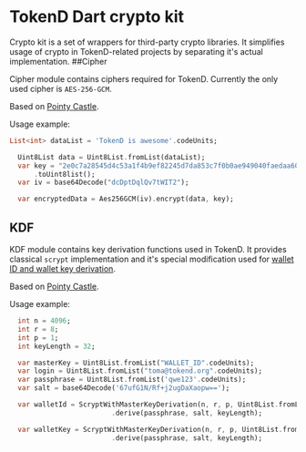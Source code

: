 # TokenD Dart crypto kit

Crypto kit is a set of wrappers for third-party crypto libraries. It simplifies usage of crypto in TokenD-related projects by separating it's actual implementation.
##Cipher

Cipher module contains ciphers required for TokenD. Currently the only used cipher is `AES-256-GCM`.

Based on [Pointy Castle](https://github.com/bcgit/pc-dart).

Usage example:
```dart
List<int> dataList = 'TokenD is awesome'.codeUnits;

  Uint8List data = Uint8List.fromList(dataList);
  var key = "2e0c7a28545d4c53a1f4b9ef82245d7da853c7f0b0ae949040faedaa60c23c0b"
      .toUint8list();
  var iv = base64Decode("dcDptDqlQv7tWIT2");

  var encryptedData = Aes256GCM(iv).encrypt(data, key);
```

## KDF

KDF module contains key derivation functions used in TokenD. It provides classical `scrypt` implementation and it's special modification used for [wallet ID and wallet key derivation](https://tokend.gitlab.io/docs/?http#wallet-id-derivation).

Based on [Pointy Castle](https://github.com/bcgit/pc-dart).

Usage example:
```dart
  int n = 4096;
  int r = 8;
  int p = 1;
  int keyLength = 32;

  var masterKey = Uint8List.fromList("WALLET_ID".codeUnits);
  var login = Uint8List.fromList("toma@tokend.org".codeUnits);
  var passphrase = Uint8List.fromList('qwe123'.codeUnits);
  var salt = base64Decode('67ufG1N/Rf+j2ugDaXaopw==');

  var walletId = ScryptWithMasterKeyDerivation(n, r, p, Uint8List.fromList("WALLET_ID".codeUnits), masterKey)
                         .derive(passphrase, salt, keyLength);

  var walletKey = ScryptWithMasterKeyDerivation(n, r, p, Uint8List.fromList("WALLET_KEY".codeUnits), masterKey)
                         .derive(passphrase, salt, keyLength);
```